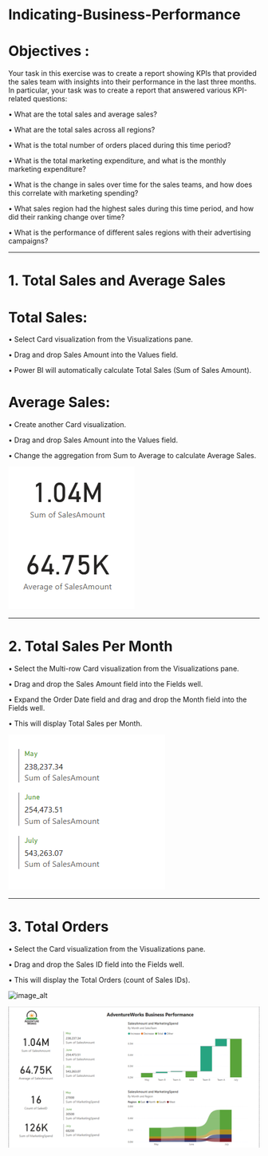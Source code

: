 # Indicating-Business-Performance

# Objectives : 

Your task in this exercise was to create a report showing KPIs that provided the sales team with insights into their performance in the last three months. In particular, your task was to create a report that answered various KPI-related questions:

• What are the total sales and average sales?

• What are the total sales across all regions?

• What is the total number of orders placed during this time period?

• What is the total marketing expenditure, and what is the monthly marketing expenditure?

• What is the change in sales over time for the sales teams, and how does this correlate with marketing spending?

• What sales region had the highest sales during this time period, and how did their ranking change over time?

• What is the performance of different sales regions with their advertising campaigns?

---------------------------------------------------------------------------------------------------------------------------------------------------------------------------------------

# 1. Total Sales and Average Sales

# Total Sales:

• Select Card visualization from the Visualizations pane.

• Drag and drop Sales Amount into the Values field.

• Power BI will automatically calculate Total Sales (Sum of Sales Amount).

# Average Sales:

• Create another Card visualization.

• Drag and drop Sales Amount into the Values field.

• Change the aggregation from Sum to Average to calculate Average Sales.

![image_alt](https://github.com/DSgenes/Indicating-Business-Performance/blob/c78afbcb56f978c1933757e0e12e92edf31ee5d8/Screenshot%202.png)

----------------------------------------------------------------------------------------------------------------------------------------------------------------------------------------

# 2. Total Sales Per Month

• Select the Multi-row Card visualization from the Visualizations pane.

• Drag and drop the Sales Amount field into the Fields well.

• Expand the Order Date field and drag and drop the Month field into the Fields well.

• This will display Total Sales per Month.

![image_alt](https://github.com/DSgenes/Indicating-Business-Performance/blob/e6bdaa3719c7cc4a2afa91a131e22547eee87842/Screenshot%203.png)

----------------------------------------------------------------------------------------------------------------------------------------------------------------------------------------

# 3. Total Orders

• Select the Card visualization from the Visualizations pane.

• Drag and drop the Sales ID field into the Fields well.

• This will display the Total Orders (count of Sales IDs).

![image_alt]()










![image_alt](https://github.com/DSgenes/Indicating-Business-Performance/blob/763ce71c97be0f182d85a0f1395eb16818fb3973/Screenshot%201.png)

